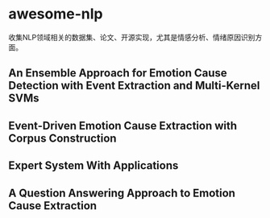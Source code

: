 # awesome-nlp
收集NLP领域相关的数据集、论文、开源实现，尤其是情感分析、情绪原因识别方面。

## An Ensemble Approach for Emotion Cause Detection with Event Extraction and Multi-Kernel SVMs

## Event-Driven Emotion Cause Extraction with Corpus Construction

## Expert System With Applications


## A Question Answering Approach to Emotion Cause Extraction

## 
